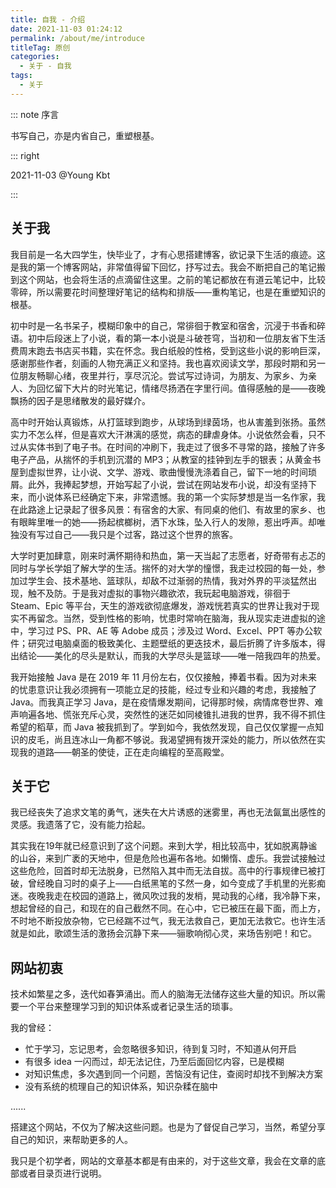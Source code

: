 ```yaml
---
title: 自我 - 介绍
date: 2021-11-03 01:24:12
permalink: /about/me/introduce
titleTag: 原创
categories:
  - 关于 - 自我
tags:
  - 关于
---
```




::: note 序言

书写自己，亦是内省自己，重塑根基。

::: right

2021-11-03 @Young Kbt

:::



<!-- more -->


## 关于我

我目前是一名大四学生，快毕业了，才有心思搭建博客，欲记录下生活的痕迹。这是我的第一个博客网站，非常值得留下回忆，抒写过去。我会不断把自己的笔记搬到这个网站，也会将生活的点滴留住这里。之前的笔记都放在有道云笔记中，比较零碎，所以需要花时间整理好笔记的结构和排版——重构笔记，也是在重塑知识的根基。

初中时是一名书呆子，模糊印象中的自己，常徘徊于教室和宿舍，沉浸于书香和碎语。初中后段迷上了小说，看的第一本小说是斗破苍穹，当初和一位朋友省下生活费周末跑去书店买书籍，实在怀念。我白纸般的性格，受到这些小说的影响巨深，感谢那些作者，刻画的人物充满正义和坚持。我也喜欢阅读文学，那段时期和另一位朋友畅聊心绪，夜里并行，享尽沉沦。尝试写过诗词，为朋友、为家乡、为亲人、为回忆留下大片的时光笔记，情绪尽扬洒在字里行间。值得感触的是——夜晚飘扬的因子是思绪散发的最好媒介。

高中时开始认真锻炼，从打篮球到跑步，从球场到绿茵场，也从害羞到张扬。虽然实力不怎么样，但是喜欢大汗淋漓的感觉，病态的肆虐身体。小说依然会看，只不过从实体书到了电子书。在时间的冲刷下，我走过了很多不寻常的路，接触了许多电子产品，从揣怀的手机到沉潜的 MP3；从教室的挂钟到左手的银表；从黄金书屋到虚拟世界，让小说、文学、游戏、歌曲慢慢洗涤着自己，留下一地的时间琐屑。此外，我捧起梦想，开始写起了小说，尝试在网站发布小说，却没有坚持下来，而小说体系已经确定下来，非常遗憾。我的第一个实际梦想是当一名作家，我在此路途上记录起了很多风景：有宿舍的大家、有同桌的他们、有故里的家乡、也有眼眸里唯一的她——扬起槟榔树，洒下水珠，坠入行人的发隙，惹出呼声。却唯独没有写过自己——我只是个过客，路过这个世界的旅客。

大学时更加肆意，刚来时满怀期待和热血，第一天当起了志愿者，好奇带有忐忑的同时与学长学姐了解大学的生活。揣怀的对大学的憧憬，我走过校园的每一处，参加过学生会、技术基地、篮球队，却敌不过渐弱的热情，我对外界的平淡猛然出现，触不及防。于是我对虚拟的事物兴趣欲浓，我玩起电脑游戏，徘徊于 Steam、Epic 等平台，天生的游戏欲彻底爆发，游戏恍若真实的世界让我对于现实不再留念。当然，受到性格的影响，忧患时常响在脑海，我从现实走进虚拟的途中，学习过 PS、PR、AE 等 Adobe 成员；涉及过 Word、Excel、PPT 等办公软件；研究过电脑桌面的极致美化、主题壁纸的更迭技术，最后折腾了许多版本，得出结论——美化的尽头是默认，而我的大学尽头是篮球——唯一陪我四年的热爱。

我开始接触 Java 是在 2019 年 11 月份左右，仅仅接触，捧着书看。因为对未来的忧患意识让我必须拥有一项能立足的技能，经过专业和兴趣的考虑，我接触了 Java。而我真正学习 Java，是在疫情爆发期间，记得那时候，病情席卷世界、难声响遍各地、慌张充斥心灵，突然性的迷茫如同棱锥扎进我的世界，我不得不抓住希望的稻草，而 Java 被我抓到了。学到如今，我依然发现，自己仅仅掌握一点知识的皮毛，尚且连冰山一角都不够说。我渴望拥有拨开深处的能力，所以依然在实现我的道路——朝圣的使徒，正在走向编程的至高殿堂。



## 关于它

我已经丧失了追求文笔的勇气，迷失在大片诱惑的迷雾里，再也无法氤氲出感性的灵感。我遗落了它，没有能力拾起。

其实我在19年就已经意识到了这个问题。来到大学，相比较高中，犹如脱离静谧的山谷，来到广袤的天地中，但是危险也遍布各地。如懒惰、虚乐。我尝试接触过这些危险，回首时却无法脱身，已然陷入其中而无法自拔。高中的行事规律已被打破，曾经晚自习时的桌子上——白纸黑笔的孓然一身，如今变成了手机里的光影痴迷。夜晚我走在校园的道路上，微风吹过我的发梢，晃动我的心绪，我冷静下来，想起曾经的自己，和现在的自己截然不同。在心中，它已被压在最下面，而上方，不时地不断投放杂物，它已经踹不过气，我无法救自己，更加无法救它。也许生活就是如此，歌颂生活的激扬会沉静下来——骊歌响彻心灵，来场告别吧！和它。



## 网站初衷

技术如繁星之多，迭代如春笋涌出。而人的脑海无法储存这些大量的知识。所以需要一个平台来整理学习到的知识体系或者记录生活的琐事。

我的曾经：

- 忙于学习，忘记思考，会忽略很多知识，待到复习时，不知道从何开启
- 有很多 idea 一闪而过，却无法记住，乃至后面回忆内容，已是模糊
- 对知识焦虑，多次遇到同一个问题，苦恼没有记住，查阅时却找不到解决方案
- 没有系统的梳理自己的知识体系，知识杂糅在脑中

......

搭建这个网站，不仅为了解决这些问题。也是为了督促自己学习，当然，希望分享自己的知识，来帮助更多的人。

我只是个初学者，网站的文章基本都是有由来的，对于这些文章，我会在文章的底部或者目录页进行说明。
